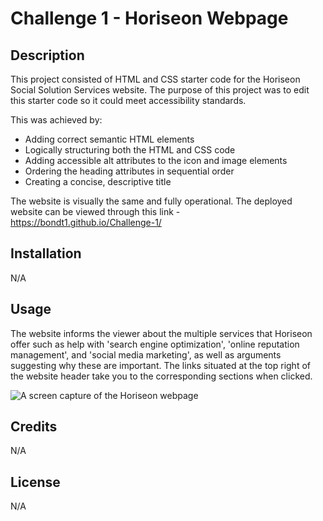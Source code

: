 # Challenge 1 - Horiseon Webpage

## Description

This project consisted of HTML and CSS starter code for the Horiseon Social Solution Services website. The purpose of this project was to edit this starter code so it could meet accessibility standards. 

This was achieved by: 
 - Adding correct semantic HTML elements
 - Logically structuring both the HTML and CSS code
 - Adding accessible alt attributes to the icon and image elements
 - Ordering the heading attributes in sequential order
 - Creating a concise, descriptive title

The website is visually the same and fully operational. The deployed website can be viewed through this link - https://bondt1.github.io/Challenge-1/   

## Installation

N/A

## Usage

The website informs the viewer about the multiple services that Horiseon offer such as help with 'search engine optimization', 'online reputation management', and 'social media marketing', as well as arguments suggesting why these are important. The links situated at the top right of the website header take you to the corresponding sections when clicked. 

![A screen capture of the Horiseon webpage](assets/images/screencapture-Challenge-1-Horiseon.png)

## Credits

N/A

## License

N/A